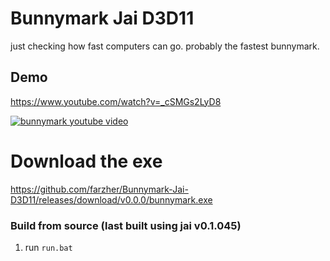 # Bunnymark Jai D3D11
just checking how fast computers can go.
probably the fastest bunnymark.


## Demo
https://www.youtube.com/watch?v=_cSMGs2LyD8

[![bunnymark youtube video](https://i.imgur.com/QszPnXp.png)](https://www.youtube.com/watch?v=_cSMGs2LyD8)


# Download the exe
https://github.com/farzher/Bunnymark-Jai-D3D11/releases/download/v0.0.0/bunnymark.exe



### Build from source (last built using jai v0.1.045)
1. run `run.bat`
